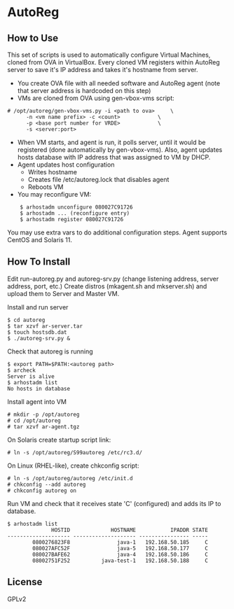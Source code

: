 AutoReg
=======

How to Use
----------

This set of scripts is used to automatically configure Virtual Machines, cloned from OVA in VirtualBox.
Every cloned VM registers within AutoReg server to save it's IP address and takes it's hostname from server.

* You create OVA file with all needed software and AutoReg agent (note that server address is hardcoded on this step)
* VMs are cloned from OVA using gen-vbox-vms script:

```
# /opt/autoreg/gen-vbox-vms.py -i <path to ova> 	\
      -n <vm name prefix> -c <count> 			\
      -p <base port number for VRDE> 			\
      -s <server:port>
```

* When VM starts, and agent is run, it polls server, until it would be registered (done automatically by gen-vbox-vms). Also, agent updates hosts database with IP address that was assigned to VM by DHCP.
* Agent updates host configuration
	* Writes hostname
	* Creates file /etc/autoreg.lock that disables agent
	* Reboots VM
* You may reconfigure VM:

```
	$ arhostadm unconfigure 080027C91726
	$ arhostadm ... (reconfigure entry)
	$ arhostadm register 080027C91726
```

You may use extra vars 	to do additional configuration steps. Agent supports CentOS and Solaris 11.
	
How To Install
--------------

Edit run-autoreg.py and autoreg-srv.py (change listening address, server address, port, etc.)
Create distros (mkagent.sh and mkserver.sh) and upload them to Server and Master VM.

Install and run server
```
$ cd autoreg
$ tar xzvf ar-server.tar 
$ touch hostsdb.dat
$ ./autoreg-srv.py &
```

Check that autoreg is running
```
$ export PATH=$PATH:<autoreg path>
$ archeck
Server is alive
$ arhostadm list
No hosts in database
```

Install agent into VM
```
# mkdir -p /opt/autoreg
# cd /opt/autoreg
# tar xzvf ar-agent.tgz
```

On Solaris create startup script link:
```
# ln -s /opt/autoreg/S99autoreg /etc/rc3.d/
```

On Linux (RHEL-like), create chkconfig script:
```
# ln -s /opt/autoreg/autoreg /etc/init.d
# chkconfig --add autoreg
# chkconfig autoreg on
```

Run VM and check that it receives state 'C' (configured) and adds its IP to database.
```
$ arhostadm list
              HOSTID             HOSTNAME           IPADDR STATE
-------------------- -------------------- ---------------- -----
        0800276823F8               java-1   192.168.50.185     C
        080027AFC52F               java-5   192.168.50.177     C
        080027BAFE62               java-4   192.168.50.186     C
        08002751F252          java-test-1   192.168.50.188     C

```

License
-------

GPLv2
